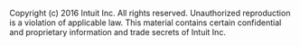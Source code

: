 Copyright (c) 2016 Intuit Inc. All rights reserved. Unauthorized reproduction is a violation of applicable law. This material contains certain confidential and proprietary information and trade secrets of Intuit Inc.
